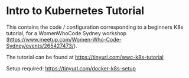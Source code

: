 # Intro to Kubernetes Tutorial

This contains the code / configuration corresponding to a beginners K8s tutorial, for a WomenWhoCode Sydney workshop (https://www.meetup.com/Women-Who-Code-Sydney/events/265427473/).

The tutorial can be found at https://tinyurl.com/wwc-k8s-tutorial

Setup required: https://tinyurl.com/docker-k8s-setup